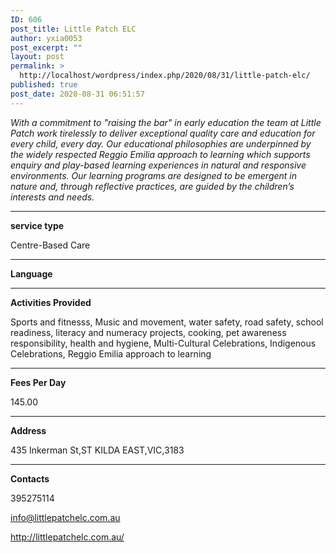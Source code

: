 ```yaml
---
ID: 606
post_title: Little Patch ELC
author: yxia0053
post_excerpt: ""
layout: post
permalink: >
  http://localhost/wordpress/index.php/2020/08/31/little-patch-elc/
published: true
post_date: 2020-08-31 06:51:57
---
```

<em>With a commitment to "raising the bar" in early education the team at Little Patch work tirelessly to deliver exceptional quality care and education for every child, every day. Our educational philosophies are underpinned by the widely respected Reggio Emilia approach to learning which supports enquiry and play-based learning experiences in natural and responsive environments. Our learning programs are designed to be emergent in nature and, through reflective practices, are guided by the children’s interests and needs.</em>

<!--more-->

<hr />

<strong>service type</strong>

Centre-Based Care

<hr />

<strong>Language</strong>



<hr />

<strong>Activities Provided</strong>

Sports and fitnesss, Music and movement, water safety, road safety, school readiness, literacy and numeracy projects, cooking, pet awareness responsibility, health and hygiene, Multi-Cultural Celebrations, Indigenous Celebrations, Reggio Emilia approach to learning

<hr />

<strong>Fees Per Day</strong>

145.00

<hr />

<strong>Address</strong>

435 Inkerman St,ST KILDA EAST,VIC,3183

<hr />

<strong>Contacts</strong>

395275114

info@littlepatchelc.com.au

http://littlepatchelc.com.au/